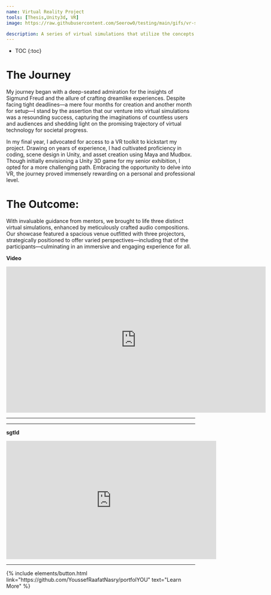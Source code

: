 ```yaml
---
name: Virtual Reality Project
tools: [Thesis,Unity3d, VR]
image: https://raw.githubusercontent.com/Seerow0/testing/main/gifs/vr-southpark.gif

description: A series of virtual simulations that utilize the concepts and techniques I managed to cultivate.
---
```


<!-- to embed a video, first get the embed link from youtube and follow the formoat below, also edit this later to provide an exampple you lazybutt-->
* TOC
{:toc}

# The Journey

My journey began with a deep-seated admiration for the insights of Sigmund Freud and the allure of crafting dreamlike experiences. Despite facing tight deadlines—a mere four months for creation and another month for setup—I stand by the assertion that our venture into virtual simulations was a resounding success, capturing the imaginations of countless users and audiences and shedding light on the promising trajectory of virtual technology for societal progress.

In my final year, I advocated for access to a VR toolkit to kickstart my project. Drawing on years of experience, I had cultivated proficiency in coding, scene design in Unity, and asset creation using Maya and Mudbox. Though initially envisioning a Unity 3D game for my senior exhibition, I opted for a more challenging path. Embracing the opportunity to delve into VR, the journey proved immensely rewarding on a personal and professional level.

# The Outcome:

With invaluable guidance from mentors, we brought to life three distinct virtual simulations, enhanced by meticulously crafted audio compositions. Our showcase featured a spacious venue outfitted with three projectors, strategically positioned to offer varied perspectives—including that of the participants—culminating in an immersive and engaging experience for all.

**Video**
<iframe width="692" height="389" src="https://www.youtube.com/embed/79Wa_o1m5ZE" title="vr space documentation" frameborder="0" allow="accelerometer; autoplay; clipboard-write; encrypted-media; gyroscope; picture-in-picture; web-share" referrerpolicy="strict-origin-when-cross-origin" allowfullscreen></iframe>

---

---

**sgtld**
<iframe width="560" height="315" src="https://www.youtube.com/embed/tnUq-wvVv28?si=hNboR3f37PPvRKtK" title="YouTube video player" frameborder="0" allow="accelerometer; autoplay; clipboard-write; encrypted-media; gyroscope; picture-in-picture; web-share" allowfullscreen></iframe>

---

<p class="text-center">
{% include elements/button.html link="https://github.com/YoussefRaafatNasry/portfolYOU" text="Learn More" %}
</p>
